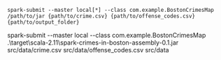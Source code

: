 `spark-submit --master local[*] --class com.example.BostonCrimesMap /path/to/jar {path/to/crime.csv} {path/to/offense_codes.csv} {path/to/output_folder}`


spark-submit --master local --class com.example.BostonCrimesMap .\target\scala-2.11\spark-crimes-in-boston-assembly-0.1.jar src/data/crime.csv src/data/offense_codes.csv src/data
